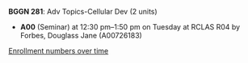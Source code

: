 **BGGN 281**: Adv Topics-Cellular Dev (2 units)

- **A00** (Seminar) at 12:30 pm–1:50 pm on Tuesday at RCLAS R04 by Forbes, Douglass Jane (A00726183)

[Enrollment numbers over time](./BGGN281.tsv)
